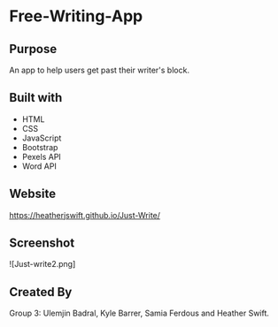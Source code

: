 # Free-Writing-App

## Purpose
An app to help users get past their writer's block.

## Built with
* HTML
* CSS
* JavaScript
* Bootstrap
* Pexels API
* Word API

## Website

https://heatherjswift.github.io/Just-Write/

## Screenshot
![Just-write2.png]

## Created By
Group 3: Ulemjin Badral, Kyle Barrer, Samia Ferdous and Heather Swift.    